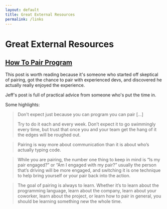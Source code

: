 ```yaml
---
layout: default
title: Great External Resources
permalink: /links
---
```


# Great External Resources

<div class="border-t-4 border-indigo-dark w-24 mt-4 mb-8"></div>

## [How To Pair Program](https://medium.com/@jdxcode/how-to-pair-program-d6741077e513)

This post is worth reading because it's someone who started off skeptical of pairing, got the chance to pair with experienced devs, and discovered he actually really enjoyed the experience.

Jeff's post is full of practical advice from someone who's put the time in.

Some highlights:

> Don't expect just because you can program you can pair [&#8230;]
> 
> Try to do it each and every week. Don’t expect it to go swimmingly every time, but trust that once you and your team get the hang of it the edges will be roughed out.

> Pairing is way more about communication than it is about who’s actually typing code.

> While you are pairing, the number one thing to keep in mind is “Is my pair engaged?” or “Am I engaged with my pair?” usually the person that’s driving will be more engaged, and switching it is one technique to help bring yourself or your pair back into the action.

> The goal of pairing is always to learn. Whether it’s to learn about the programming language, learn about the company, learn about your coworker, learn about the project, or learn how to pair in general, you should be learning something new the whole time.


